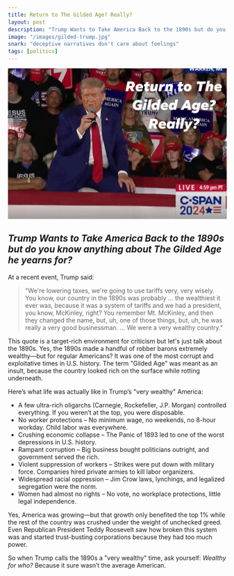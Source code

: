 ```yaml
---
title: Return to The Gilded Age? Really?
layout: post
description: "Trump Wants to Take America Back to the 1890s but do you know anything about The Gilded Age he yearns for?"
image: "/images/gilded-trump.jpg"
snark: "deceptive narratives don't care about feelings"
tags: [politics]
---
```


<img src="/images/gilded-trump.jpg" alt="Return to The Gilded Age? Really?" class="image-width-full" />

## *Trump Wants to Take America Back to the 1890s but do you know anything about The Gilded Age he yearns for?*

At a recent event, Trump said:

> "We're lowering taxes, we're going to use tariffs very, very wisely. You know, our country in the 1890s was probably ... the wealthiest it ever was, because it was a system of tariffs and we had a president, you know, McKinley, right? You remember Mt. McKinley, and then they changed the name, but, uh, one of those things, but, uh, he was really a very good businessman. ... We were a very wealthy country."

This quote is a target-rich environment for criticism but let's just talk about the 1890s. Yes, the 1890s made a handful of robber barons extremely wealthy—but for regular Americans? It was one of the most corrupt and exploitative times in U.S. history. The term "Gilded Age" was meant as an insult, because the country looked rich on the surface while rotting underneath.

Here’s what life was actually like in Trump’s "very wealthy" America:

* A few ultra-rich oligarchs (Carnegie, Rockefeller, J.P. Morgan) controlled everything. If you weren’t at the top, you were disposable.
* No worker protections – No minimum wage, no weekends, no 8-hour workday. Child labor was everywhere.
* Crushing economic collapse – The Panic of 1893 led to one of the worst depressions in U.S. history.
* Rampant corruption – Big business bought politicians outright, and government served the rich.
* Violent suppression of workers – Strikes were put down with military force. Companies hired private armies to kill labor organizers.
* Widespread racial oppression – Jim Crow laws, lynchings, and legalized segregation were the norm.
* Women had almost no rights – No vote, no workplace protections, little legal independence.

Yes, America was growing—but that growth only benefited the top 1% while the rest of the country was crushed under the weight of unchecked greed. Even Republican President Teddy Roosevelt saw how broken this system was and started trust-busting corporations because they had too much power.

So when Trump calls the 1890s a "very wealthy" time, ask yourself:
*Wealthy for who?* Because it sure wasn’t the average American.